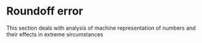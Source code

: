 # Roundoff error
This section deals with analysis of machine representation of numbers and their effects in extreme sircumstances
